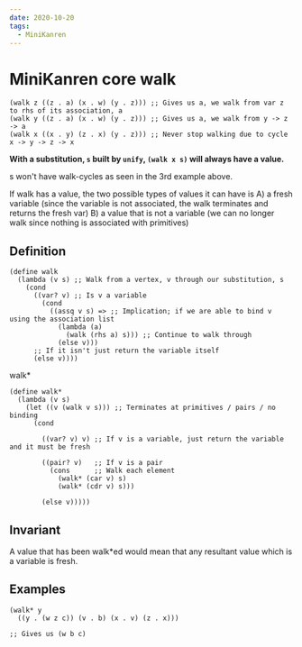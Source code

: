 ```yaml
---
date: 2020-10-20
tags: 
  - MiniKanren
---
```


# MiniKanren core walk

```elisp
(walk z ((z . a) (x . w) (y . z))) ;; Gives us a, we walk from var z to rhs of its association, a
(walk y ((z . a) (x . w) (y . z))) ;; Gives us a, we walk from y -> z -> a
(walk x ((x . y) (z . x) (y . z))) ;; Never stop walking due to cycle x -> y -> z -> x
```

**With a substitution, `s` built by `unify`, `(walk x s)` will always have a value.**

s won't have walk-cycles as seen in the 3rd example above.

If walk has a value, the two possible types of values it can have is 
A) a fresh variable (since the variable is not associated, the walk terminates and returns the fresh var)
B) a value that is not a variable (we can no longer walk since nothing is associated with primitives)

## Definition

```elisp
(define walk
  (lambda (v s) ;; Walk from a vertex, v through our substitution, s
    (cond
      ((var? v) ;; Is v a variable
        (cond
          ((assq v s) => ;; Implication; if we are able to bind v using the association list
            (lambda (a)
              (walk (rhs a) s))) ;; Continue to walk through
            (else v)))
      ;; If it isn't just return the variable itself
      (else v))))
```

walk*
```elisp
(define walk*
  (lambda (v s)
    (let ((v (walk v s))) ;; Terminates at primitives / pairs / no binding
      (cond

        ((var? v) v) ;; If v is a variable, just return the variable and it must be fresh

        ((pair? v)   ;; If v is a pair
          (cons      ;; Walk each element
            (walk* (car v) s)   
            (walk* (cdr v) s)))

        (else v)))))
```

## Invariant
A value that has been walk*ed would mean that any resultant value which is a variable is fresh.

## Examples

```elisp
(walk* y
  ((y . (w z c)) (v . b) (x . v) (z . x)))

;; Gives us (w b c)
```
